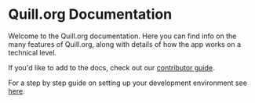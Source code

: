 # Quill.org Documentation

Welcome to the Quill.org documentation. Here you can find info on the many features of Quill.org, along with details of how the app works on a technical level.

If you'd like to add to the docs, check out our [contributor guide](conventions/contributing_to_docs.md).

For a step by step guide on setting up your development environment see [here](misc/setting_up.md).
